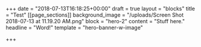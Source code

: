 +++
date = "2018-07-13T16:18:25+00:00"
draft = true
layout = "blocks"
title = "Test"
[[page_sections]]
background_image = "/uploads/Screen Shot 2018-07-13 at 11.19.20 AM.png"
block = "hero-2"
content = "Stuff here."
headline = "Word!"
template = "hero-banner-w-image"

+++
